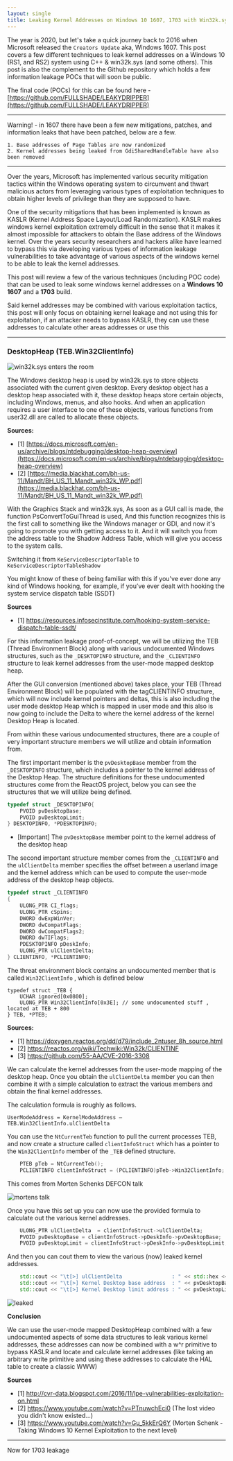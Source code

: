 ```yaml
---
layout: single
title: Leaking Kernel Addresses on Windows 10 1607, 1703 with Win32k.sys 
---
```


The year is 2020, but let's take a quick journey back to 2016 when Microsoft released the `Creators Update` aka, Windows 1607. This post covers a few different techniques to leak kernel addresses on a Windows 10 (RS1, and RS2) system using C++ & win32k.sys (and some others). This post is also the complement to the Github repository which holds a few information leakage POCs that will soon be public.

The final code (POCs) for this can be found here - [https://github.com/FULLSHADE/LEAKYDRIPPER](https://github.com/FULLSHADE/LEAKYDRIPPER)

----

Warning! - in 1607 there have been a few new mitigations, patches, and information leaks that have been patched, below are a few.

```
1. Base addresses of Page Tables are now randomized
2. Kernel addresses being leaked from GdiSharedHandleTable have also been removed
```

----

Over the years, Microsoft has implemented various security mitigation tactics within the Windows operating system to circumvent and thwart malicious actors from leveraging various types of exploitation techniques to obtain higher levels of privilege than they are supposed to have.

One of the security mitigations that has been implemented is known as KASLR (Kernel Address Space Layout/Load Randomization). KASLR makes windows kernel exploitation extremely difficult in the sense that it makes it almost impossible for attackers to obtain the Base address of the Windows kernel. Over the years security researchers and hackers alike have learned to bypass this via developing various types of information leakage vulnerabilities to take advantage of various aspects of the windows kernel to be able to leak the kernel addresses. 

This post will review a few of the various techniques (including POC code) that can be used to leak some windows kernel addresses on a **Windows 10 1607** and a **1703** build.

Said kernel addresses may be combined with various exploitation tactics, this post will only focus on obtaining kernel leakage and not using this for exploitation, if an attacker needs to bypass KASLR, they can use these addresses to calculate other areas addresses or use this 

----

### DesktopHeap (TEB.Win32ClientInfo)

![win32k.sys enters the room](https://raw.githubusercontent.com/FULLSHADE/FULLSHADE.github.io/master/static/img/_posts/doormeme.png)

The Windows desktop heap is used by win32k.sys to store objects associated with the current given desktop. Every desktop object has a desktop heap associated with it, these desktop heaps store certain objects, including Windows, menus, and also hooks. And when an application requires a user interface to one of these objects, various functions from user32.dll are called to allocate these objects.

**Sources:**
- [1] [https://docs.microsoft.com/en-us/archive/blogs/ntdebugging/desktop-heap-overview](https://docs.microsoft.com/en-us/archive/blogs/ntdebugging/desktop-heap-overview)
- [2] [https://media.blackhat.com/bh-us-11/Mandt/BH_US_11_Mandt_win32k_WP.pdf](https://media.blackhat.com/bh-us-11/Mandt/BH_US_11_Mandt_win32k_WP.pdf)

With the Graphics Stack and win32k.sys, As soon as a GUI call is made, the function PsConvertToGuiThread is used, And this function recognizes this is the first call to something like the Windows manager or GDI, and now it's going to promote you with getting access to it. And it will switch you from the address table to the Shadow Address Table, which will give you access to the system calls.

Switching it from `KeServiceDescriptorTable` to `KeServiceDescriptorTableShadow`

You might know of these of being familiar with this if you've ever done any kind of Windows hooking, for example, if you’ve ever dealt with hooking the system service dispatch table (SSDT)

**Sources**
- [1] https://resources.infosecinstitute.com/hooking-system-service-dispatch-table-ssdt/

For this information leakage proof-of-concept, we will be utilizing the TEB (Thread Environment Block) along with various undocumented Windows structures, such as the `_DESKTOPINFO` structure, and the `_CLIENTINFO` structure to leak kernel addresses from the user-mode mapped desktop heap.

After the GUI conversion (mentioned above) takes place, your TEB (Thread Environment Block) will be populated with the tagCLIENTINFO structure, which will now include kernel pointers and deltas, this is also including the user mode desktop Heap which is mapped in user mode and this also is now going to include the Delta to where the kernel address of the kernel Desktop Heap is located.

From within these various undocumented structures, there are a couple of very important structure members we will utilize and obtain information from. 

The first important member is the `pvDesktopBase`  member from the  `_DESKTOPINFO` structure, which includes a pointer to the kernel address of the Desktop Heap. The structure definitions for these undocumented structures come from the ReactOS project, below you can see the structures that we will utilize being defined.

```c++
typedef struct _DESKTOPINFO{
    PVOID pvDesktopBase;
    PVOID pvDesktopLimit;
} DESKTOPINFO, *PDESKTOPINFO;

```
- [Important] The `pvDesktopBase` member point to the kernel address of the desktop heap

The second important structure member comes from the `_CLIENTINFO` and the `ulClientDelta` member specifies the offset between a userland image and the kernel address which can be used to compute the user-mode address of the desktop heap objects.

```c++
typedef struct _CLIENTINFO
{
    ULONG_PTR CI_flags;
    ULONG_PTR cSpins;
    DWORD dwExpWinVer;
    DWORD dwCompatFlags;
    DWORD dwCompatFlags2;
    DWORD dwTIFlags;
    PDESKTOPINFO pDeskInfo;
    ULONG_PTR ulClientDelta;
} CLIENTINFO, *PCLIENTINFO;
```
The threat environment block contains an undocumented member that is called `Win32ClientInfo` ,  which is defined below

```
typedef struct _TEB {
    UCHAR ignored[0x0800];
    ULONG_PTR Win32ClientInfo[0x3E]; // some undocumented stuff , located at TEB + 800
} TEB, *PTEB;
```

**Sources:**
- [1] https://doxygen.reactos.org/dd/d79/include_2ntuser_8h_source.html
- [2] https://reactos.org/wiki/Techwiki:Win32k/CLIENTINF 
- [3] https://github.com/55-AA/CVE-2016-3308

We can calculate the kernel addresses from the user-mode mapping of the desktop heap. Once you obtain the `ulClientDelta` member you can then combine it with a simple calculation to extract the various members and obtain the final kernel addresses.

The calculation formula is roughly as follows.

`UserModeAddress = KernelModeAddress – TEB.Win32ClientInfo.ulClientDelta`

You can use the `NtCurrentTeb` function to pull the current processes TEB, and now create a structure called `clientInfoStruct` which has a pointer to the `Win32ClientInfo` member of the `_TEB` defined structure. 

```c++
    PTEB pTeb = NtCurrentTeb();
    PCLIENTINFO clientInfoStruct = (PCLIENTINFO)pTeb->Win32ClientInfo;
```
This comes from Morten Schenks DEFCON talk

![mortens talk](https://github.com/FULLSHADE/FULLSHADE.github.io/blob/master/static/img/_posts/mortenstalk1.png)

Once you have this set up you can now use the provided formula to calculate out the various kernel addresses.

```c++
    ULONG_PTR ulClientDelta  = clientInfoStruct->ulClientDelta;
    PVOID pvDesktopBase = clientInfoStruct->pDeskInfo->pvDesktopBase;
    PVOID pvDesktopLimit = clientInfoStruct->pDeskInfo->pvDesktopLimit;
```

And then you can cout them to view the various (now) leaked kernel addresses.

```c++
    std::cout << "\t[>] ulClientDelta                : " << std::hex << "0x" << ulClientDelta << std::endl;
    std::cout << "\t[>] Kernel Desktop base address  : " << pvDesktopBase << std::endl;
    std::cout << "\t[>] Kernel Desktop limit address : " << pvDesktopLimit << std::endl;
```

![leaked](https://raw.githubusercontent.com/FULLSHADE/LEAKYDRIPPER/master/images/DesktopHeapLeak.png)


**Conclusion**

We can use the user-mode mapped DesktopHeap combined with a few undocumented aspects of some data structures to leak various kernel addresses, these addresses can now be combined with a w^r primitive to bypass KASLR and locate and calculate kernel addresses (like taking an arbitrary write primitive and using these addresses to calculate the HAL table to create a classic WWW)

**Sources**
- [1] http://cvr-data.blogspot.com/2016/11/lpe-vulnerabilities-exploitation-on.html
- [2] https://www.youtube.com/watch?v=PTnuwchEci0 (The lost video you didn't know existed...)
- [3] https://www.youtube.com/watch?v=Gu_5kkErQ6Y (Morten Schenk - Taking Windows 10 Kernel Exploitation to the next level)

----

Now for 1703 leakage
